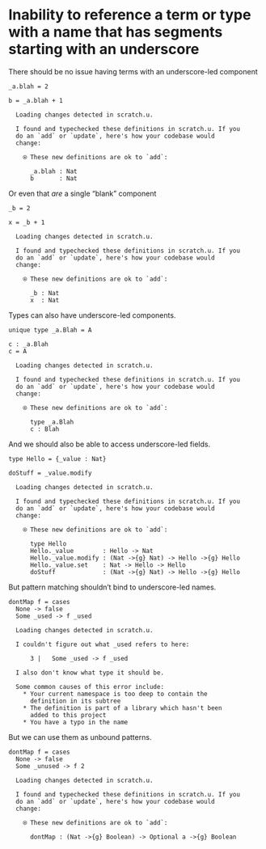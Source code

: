 # Inability to reference a term or type with a name that has segments starting with an underscore

There should be no issue having terms with an underscore-led component

``` unison
_a.blah = 2

b = _a.blah + 1
```

``` ucm
  Loading changes detected in scratch.u.

  I found and typechecked these definitions in scratch.u. If you
  do an `add` or `update`, here's how your codebase would
  change:
  
    ⍟ These new definitions are ok to `add`:
    
      _a.blah : Nat
      b       : Nat

```

Or even that *are* a single “blank” component

``` unison
_b = 2

x = _b + 1
```

``` ucm
  Loading changes detected in scratch.u.

  I found and typechecked these definitions in scratch.u. If you
  do an `add` or `update`, here's how your codebase would
  change:
  
    ⍟ These new definitions are ok to `add`:
    
      _b : Nat
      x  : Nat

```

Types can also have underscore-led components.

``` unison
unique type _a.Blah = A

c : _a.Blah
c = A
```

``` ucm
  Loading changes detected in scratch.u.

  I found and typechecked these definitions in scratch.u. If you
  do an `add` or `update`, here's how your codebase would
  change:
  
    ⍟ These new definitions are ok to `add`:
    
      type _a.Blah
      c : Blah

```

And we should also be able to access underscore-led fields.

``` unison
type Hello = {_value : Nat}

doStuff = _value.modify
```

``` ucm
  Loading changes detected in scratch.u.

  I found and typechecked these definitions in scratch.u. If you
  do an `add` or `update`, here's how your codebase would
  change:
  
    ⍟ These new definitions are ok to `add`:
    
      type Hello
      Hello._value        : Hello -> Nat
      Hello._value.modify : (Nat ->{g} Nat) -> Hello ->{g} Hello
      Hello._value.set    : Nat -> Hello -> Hello
      doStuff             : (Nat ->{g} Nat) -> Hello ->{g} Hello

```

But pattern matching shouldn’t bind to underscore-led names.

``` unison :error
dontMap f = cases
  None -> false
  Some _used -> f _used
```

``` ucm
  Loading changes detected in scratch.u.

  I couldn't figure out what _used refers to here:
  
      3 |   Some _used -> f _used
  
  I also don't know what type it should be.
  
  Some common causes of this error include:
    * Your current namespace is too deep to contain the
      definition in its subtree
    * The definition is part of a library which hasn't been
      added to this project
    * You have a typo in the name

```

But we can use them as unbound patterns.

``` unison
dontMap f = cases
  None -> false
  Some _unused -> f 2
```

``` ucm
  Loading changes detected in scratch.u.

  I found and typechecked these definitions in scratch.u. If you
  do an `add` or `update`, here's how your codebase would
  change:
  
    ⍟ These new definitions are ok to `add`:
    
      dontMap : (Nat ->{g} Boolean) -> Optional a ->{g} Boolean

```
